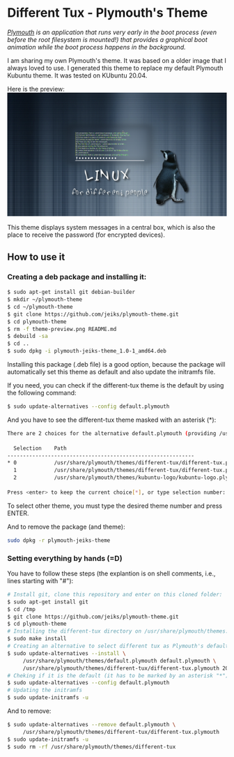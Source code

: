 # Different Tux - Plymouth's Theme

_[Plymouth](https://www.freedesktop.org/wiki/Software/Plymouth/) is an application that runs very early in the boot process (even before the root filesystem is mounted!) that provides a graphical boot animation while the boot process happens in the background._

I am sharing my own Plymouth's theme. It was based on a older image that I always loved to use. I generated this theme to replace my default Plymouth Kubuntu theme. It was tested on KUbuntu 20.04.

Here is the preview:
![different-tux-preview](theme-preview.png)

This theme displays system messages in a central box, which is also the place to receive the password (for encrypted devices).

## How to use it

### Creating a deb package and installing it:
```sh
$ sudo apt-get install git debian-builder
$ mkdir ~/plymouth-theme
$ cd ~/plymouth-theme
$ git clone https://github.com/jeiks/plymouth-theme.git
$ cd plymouth-theme
$ rm -f theme-preview.png README.md
$ debuild -sa
$ cd ..
$ sudo dpkg -i plymouth-jeiks-theme_1.0-1_amd64.deb
```
Installing this package (.deb file) is a good option, because the package will automatically set this theme as default and also update the initramfs file.

If you need, you can check if the different-tux theme is the default by using the following command:
```sh
$ sudo update-alternatives --config default.plymouth
```
And you have to see the different-tux theme masked with an asterisk (*):
```sh
There are 2 choices for the alternative default.plymouth (providing /usr/share/plymouth/themes/default.plymouth).

  Selection    Path                                                             Priority   Status
------------------------------------------------------------
* 0            /usr/share/plymouth/themes/different-tux/different-tux.plymouth   200       auto mode
  1            /usr/share/plymouth/themes/different-tux/different-tux.plymouth   200       manual mode
  2            /usr/share/plymouth/themes/kubuntu-logo/kubuntu-logo.plymouth     150       manual mode

Press <enter> to keep the current choice[*], or type selection number:
```

To select other theme, you must type the desired theme number and press ENTER.

And to remove the package (and theme):
```sh
sudo dpkg -r plymouth-jeiks-theme
```

### Setting everything by hands (=D)

You have to follow these steps (the explantion is on shell comments, i.e., lines starting with "#"):
```sh
# Install git, clone this repository and enter on this cloned folder:
$ sudo apt-get install git
$ cd /tmp
$ git clone https://github.com/jeiks/plymouth-theme.git
$ cd plymouth-theme
# Installing the different-tux directory on /usr/share/plymouth/themes:
$ sudo make install
# Creating an alternative to select different tux as Plymouth's default theme:
$ sudo update-alternatives --install \
     /usr/share/plymouth/themes/default.plymouth default.plymouth \
     /usr/share/plymouth/themes/different-tux/different-tux.plymouth 200
# Cheking if it is the default (it has to be marked by an asterisk "*"):
$ sudo update-alternatives --config default.plymouth
# Updating the initramfs
$ sudo update-initramfs -u
```

And to remove:
```sh
$ sudo update-alternatives --remove default.plymouth \
     /usr/share/plymouth/themes/different-tux/different-tux.plymouth
$ sudo update-initramfs -u
$ sudo rm -rf /usr/share/plymouth/themes/different-tux
```
